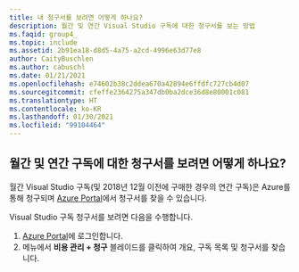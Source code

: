 ```yaml
---
title: 내 청구서를 보려면 어떻게 하나요?
description: 월간 및 연간 Visual Studio 구독에 대한 청구서를 보는 방법
ms.faqid: group4_
ms.topic: include
ms.assetid: 2b91ea18-d8d5-4a75-a2cd-4996e63d77e8
author: CaityBuschlen
ms.author: cabuschl
ms.date: 01/21/2021
ms.openlocfilehash: e74602b38c2ddea670a42894e6ffdfc727cb4d07
ms.sourcegitcommit: cfeffe2364275a347db0ba2dce36d8e80001c081
ms.translationtype: HT
ms.contentlocale: ko-KR
ms.lasthandoff: 01/30/2021
ms.locfileid: "99104464"
---
```

## <a name="how-do-i-view-my-invoice-for-monthly-and-annual-subscriptions"></a>월간 및 연간 구독에 대한 청구서를 보려면 어떻게 하나요?

월간 Visual Studio 구독(및 2018년 12월 이전에 구매한 경우의 연간 구독)은 Azure를 통해 청구되며 [Azure Portal](https://portal.azure.com/)에서 청구서를 찾을 수 있습니다. 

Visual Studio 구독 청구서를 보려면 다음을 수행합니다.
1. [Azure Portal](https://portal.azure.com/)에 로그인합니다. 
0. 메뉴에서 **비용 관리 + 청구** 블레이드를 클릭하여 개요, 구독 목록 및 청구서를 찾습니다. 